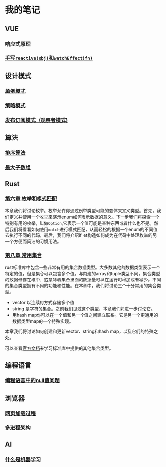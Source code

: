 # 我的笔记

## VUE

### 响应式原理

### [手写`reactive(obj)`和`watchEffect(fn)`](vue/reactivity/reactive.md)

## 设计模式

### [单例模式](design_pattern/singleton.md)

### [策略模式](design_pattern/strategy.md)

### [发布订阅模式（观察者模式)](design_pattern/observer.md)

## 算法

### [排序算法](algorithm/sort.md)

### [最大子数组](algorithm/max_subarray.md)

## Rust

### [第六章 枚举和模式匹配](rust/6_enums_and_pattern_matching/6.1_define_an_enum)  

本章我们将讨论枚举。枚举允许你通过例举类型可能的变体来定义类型。首先，我们定义并使用一个枚举来演示enum如何表示数据的意义。下一步我们将探索一个特别有用的枚举，叫做`Option`,它表示一个值可能是某种东西或者什么也不是。然后我们将看看如何使用`match`进行模式匹配，从而轻松的根据一个enum的不同值去执行不同的代码。最后，我们将介绍if let构造如何成为在代码中处理枚举的另一个方便而简洁的习惯用法。

### [第八章 常用集合](rust/8_common_collections/8.1_stores_list_with_vector)  

rust标准库中包含一些非常有用的集合数据类型。大多数其他的数据类型表示一个特定的值，但是集合可以包含多个值。与内建的array和tuple类型不同，集合类型的数据储存在堆中，这意味着集合里面的数据量可以在运行时增加或者减少。不同的集合类型拥有不同的功能和性能。在本章中，我们将讨论三个十分常用的集合类型。

- vector 以连续的方式存储多个值
- string 是字符的集合。之前我们见过这个类型，本章我们将进一步讨论它。
- 用hash map你可以在一个值和另一个值之间建立联系。它是另一个更通用的数据类型map的一个特殊实现。

本章我们将讨论如何创建和更新vector、string和hash map，以及它们的特殊之处。

可以查看[官方文档](https://doc.rust-lang.org/std/collections/index.html)来学习标准库中提供的其他集合类型。 

## 编程语言

### [编程语言中的null值问题](language/Null_The_Mistak.md)

## 浏览器

### [网页加载过程](browser/page_load.md)

### [多进程架构](browser/multi_process.md)

## AI

### [什么是机器学习](ai/what_is_machine_leaning.md)

